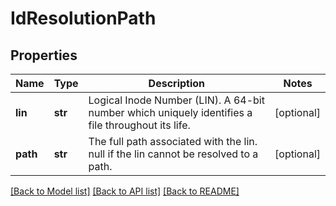 # IdResolutionPath

## Properties
Name | Type | Description | Notes
------------ | ------------- | ------------- | -------------
**lin** | **str** | Logical Inode Number (LIN). A 64-bit number which uniquely identifies a file throughout its life. | [optional] 
**path** | **str** | The full path associated with the lin. null if the lin cannot be resolved to a path. | [optional] 

[[Back to Model list]](../README.md#documentation-for-models) [[Back to API list]](../README.md#documentation-for-api-endpoints) [[Back to README]](../README.md)


